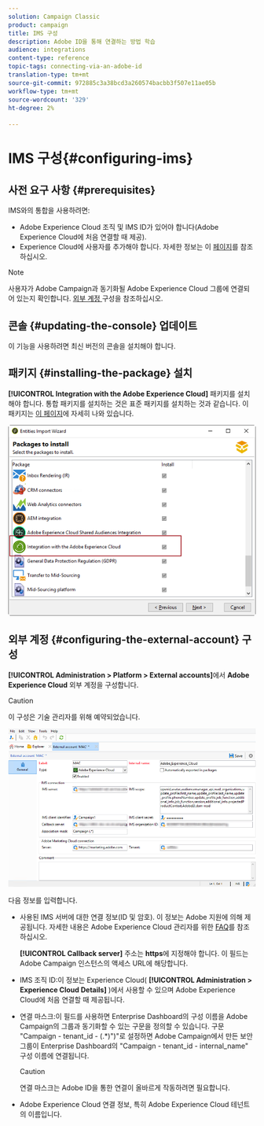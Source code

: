 ```yaml
---
solution: Campaign Classic
product: campaign
title: IMS 구성
description: Adobe ID을 통해 연결하는 방법 학습
audience: integrations
content-type: reference
topic-tags: connecting-via-an-adobe-id
translation-type: tm+mt
source-git-commit: 972885c3a38bcd3a260574bacbb3f507e11ae05b
workflow-type: tm+mt
source-wordcount: '329'
ht-degree: 2%

---
```



# IMS 구성{#configuring-ims}

## 사전 요구 사항 {#prerequisites}

IMS와의 통합을 사용하려면:

* Adobe Experience Cloud 조직 및 IMS ID가 있어야 합니다(Adobe Experience Cloud에 처음 연결할 때 제공).
* Experience Cloud에 사용자를 추가해야 합니다. 자세한 정보는 이 [페이지](https://docs.adobe.com/content/help/en/core-services/interface/manage-users-and-products/admin-getting-started.html)를 참조하십시오.

>[!NOTE]
>
>사용자가 Adobe Campaign과 동기화될 Adobe Experience Cloud 그룹에 연결되어 있는지 확인합니다. [외부 계정 ](#configuring-the-external-account) 구성을 참조하십시오.

## 콘솔 {#updating-the-console} 업데이트

이 기능을 사용하려면 최신 버전의 콘솔을 설치해야 합니다.

## 패키지 {#installing-the-package} 설치

**[!UICONTROL Integration with the Adobe Experience Cloud]** 패키지를 설치해야 합니다. 통합 패키지를 설치하는 것은 표준 패키지를 설치하는 것과 같습니다. 이 패키지는 [이 페이지](../../installation/using/installing-campaign-standard-packages.md)에 자세히 나와 있습니다.

![](assets/ims_6.png)

## 외부 계정 {#configuring-the-external-account} 구성

**[!UICONTROL Administration > Platform > External accounts]**&#x200B;에서 **Adobe Experience Cloud** 외부 계정을 구성합니다.

>[!CAUTION]
>
>이 구성은 기술 관리자를 위해 예약되었습니다.

![](assets/ims_5.png)

다음 정보를 입력합니다.

* 사용된 IMS 서버에 대한 연결 정보(ID 및 암호). 이 정보는 Adobe 지원에 의해 제공됩니다. 자세한 내용은 Adobe Experience Cloud 관리자를 위한 [FAQ](https://docs.adobe.com/content/help/en/core-services/interface/manage-users-and-products/faq.html)를 참조하십시오.

   **[!UICONTROL Callback server]** 주소는 **https**&#x200B;에 지정해야 합니다. 이 필드는 Adobe Campaign 인스턴스의 액세스 URL에 해당합니다.

* IMS 조직 ID:이 정보는 Experience Cloud( **[!UICONTROL Administration > Experience Cloud Details]** )에서 사용할 수 있으며 Adobe Experience Cloud에 처음 연결할 때 제공됩니다.
* 연결 마스크:이 필드를 사용하면 Enterprise Dashboard의 구성 이름을 Adobe Campaign의 그룹과 동기화할 수 있는 구문을 정의할 수 있습니다. 구문 &quot;Campaign - tenant_id - (.*)&quot;)&quot;로 설정하면 Adobe Campaign에서 만든 보안 그룹이 Enterprise Dashboard의 &quot;Campaign - tenant_id - internal_name&quot; 구성 이름에 연결됩니다.

   >[!CAUTION]
   >
   >연결 마스크는 Adobe ID을 통한 연결이 올바르게 작동하려면 필요합니다.

* Adobe Experience Cloud 연결 정보, 특히 Adobe Experience Cloud 테넌트의 이름입니다.

